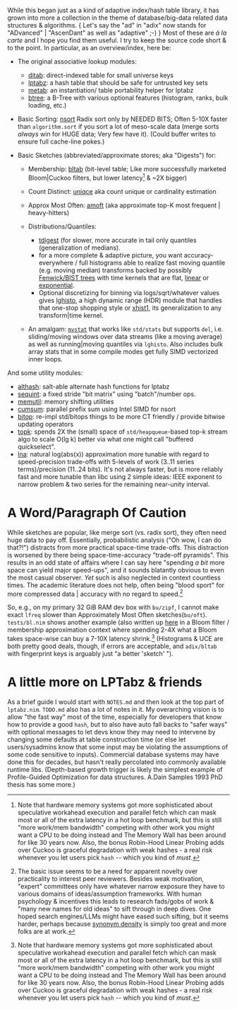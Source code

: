 While this began just as a kind of adaptive index/hash table library, it has
grown into more a collection in the theme of database/big-data related data
structures & algorithms.  { Let's say the "ad" in "adix" now stands for
"ADvanced" | "AscenDant" as well as "adaptive" ;-) }  Most of these are *à la
carte* and I hope you find them useful.  I try to keep the source code short &
to the point.  In particular, as an overview/index, here be:

 - The original associative lookup modules:
   - [ditab](https://c-blake.github.io/adix/adix/ditab.html): direct-indexed
   table for small universe keys
   - [lptabz](https://c-blake.github.io/adix/adix/lptabz.html): a hash table
   that should be safe for untrusted key sets
   - [metab](https://c-blake.github.io/adix/adix/metab.html): an instantiation/
   table portability helper for lptabz
   - [btree](https://c-blake.github.io/adix/adix/btree.html): a B-Tree with
   various optional features (histogram, ranks, bulk loading, etc.)

 - Basic Sorting: [nsort](https://c-blake.github.io/adix/adix/nsort.html)
     Radix sort only by NEEDED BITS; Often 5-10X faster than `algorithm.sort` if
     you sort a lot of meso-scale data (merge sorts *always* win for HUGE data;
     Very few have it). (Could buffer writes to ensure full cache-line pokes.)

 - Basic Sketches (abbreviated/approximate stores; aka "Digests") for:
   - Membership: [bltab](https://c-blake.github.io/adix/adix/bltab.html)
   (bit-level table; Like more successfully marketed Bloom|Cuckoo filters,
   but lower latency[^1] & ~2X bigger)
   - Count Distinct: [uniqce](https://c-blake.github.io/adix/adix/uniqce.html)
   aka count unique or cardinality estimation
   - Approx Most Often: [amoft](https://c-blake.github.io/adix/adix/amoft.html)
   (aka approximate top-K most frequent | heavy-hitters)

   - Distributions/Quantiles:
      * [tdigest](https://c-blake.github.io/adix/adix/tdigest.html) (for
        slower, more accurate in tail only quantiles (generalization of medians).
      * for a more complete & adaptive picture, you want accuracy-everywhere /
        full histograms able to realize fast moving quantile (e.g. moving
        median) transforms backed by possibly [Fenwick/BIST
        trees](https://c-blake.github.io/adix/adix/bist.html) with time kernels
        that are flat, [linear](https://c-blake.github.io/adix/adix/lmbist.html)
        or [exponential](https://c-blake.github.io/adix/adix/embist.html).
      * Optional discretizing for binning via logs/sqrt/whatever values gives
        [lghisto](https://c-blake.github.io/adix/adix/lghisto.html), a high
        dynamic range (HDR) module that handles that one-stop shopping style or
        [xhist1](https://c-blake.github.io/adix/adix/xhist1.html), its
        generalization to any transform|time kernel.
   - An amalgam: [`mvstat`](https://c-blake.github.io/adix/adix/mvstat.html)
   that works like `std/stats` but supports `del`, i.e. sliding/moving windows
   over data streams (like a moving average) as well as running|moving quantiles
   via `lghisto`.  Also includes bulk array stats that in some compile modes get
   fully SIMD vectorized inner loops.

And some utility modules:
  - [althash](https://c-blake.github.io/adix/adix/althash.html): salt-able
  alternate hash functions for lptabz
  - [sequint](https://c-blake.github.io/adix/adix/sequint.html): a fixed stride
  "bit matrix" using "batch"/number ops.
  - [memutil](https://c-blake.github.io/adix/adix/memutil.html): memory shifting
  utilities
  - [cumsum](https://c-blake.github.io/adix/adix/cumsum.html): parallel prefix
  sum using Intel SIMD for nsort
  - [bitop](https://c-blake.github.io/adix/adix/bitop.html): re-impl std/bitops
  things to be more CT friendly / provide bitwise updating operators
  - [topk](https://c-blake.github.io/adix/adix/topk.html): spends 2X the (small)
  space of `std/heapqueue`-based top-k stream algo to scale O(lg k) better via
  what one might call "buffered quickselect".
  - [lna](https://c-blake.github.io/adix/adix/lna.html): natural log(abs(x))
  approximation more tunable with regard to speed-precision trade-offs with
  5-levels of work (3..11 series terms)/precision (11..24 bits).  It's not
  always faster, but is more reliably fast and more tunable than libc using 2
  simple ideas: IEEE exponent to narrow problem & two series for the remaining
  near-unity interval.

A Word/Paragraph Of Caution
===========================
While sketches are popular, like merge sort (vs. radix sort), they often need
huge data to pay off.  Essentially, probabilistic analysis ("Oh wow, I can do
that?!") distracts from more practical space-time trade-offs.  This distraction
is worsened by there being space-time-accuracy "trade-off pyramids".  This
results in an odd state of affairs where I can say here "spending *a bit* more
space can yield major speed-ups", and it sounds blatantly obvious to even the
most casual observer.  *Yet* such is also neglected in context countless times.
The academic literature does not help, often being "blood sport" for more
compressed data | accuracy with no regard to speed.[^2]

So, e.g., on my primary 32 GiB RAM dev box with `bu/zipf`, I cannot make exact
`lfreq` slower than Approximately Most Often sketches(`bu/oft`).  `tests/bl.nim`
shows another example (also written up
[here](https://blog.cloudflare.com/when-bloom-filters-dont-bloom/) in a Bloom
filter / membership approximation context where spending 2-4X what a Bloom takes
space-wise can buy a 7-10X latency shrink.[^1] (Histograms & UCE are both pretty
good deals, though, if errors are acceptable, and `adix/bltab` with fingerprint
keys is arguably just "a better 'sketch' ").

A little more on LPTabz & friends
=================================
As a brief guide I would start with `NOTES.md` and then look at the top part of
`lptabz.nim`.  `TODO.md` also has a lot of notes in it.  My overarching vision
is to allow "the fast way" most of the time, especially for developers that know
how to provide a good `hash`, but to also have auto fall backs to "safer ways"
with optional messages to let devs know they may need to intervene by changing
some defaults at table construction time (or else let users/sysadmins know that
some input may be violating the assumptions of some code sensitive to inputs).
Commercial database systems may have done this for decades, but hasn't really
percolated into commonly available runtime libs.  (Depth-based growth trigger is
likely the simplest example of Profile-Guided Optimization for data structures.
A.Dain Samples 1993 PhD thesis has some more.)

[^1]: Note that hardware memory systems got more sophisticated about speculative
workahead execution and parallel fetch which can mask most or all of the extra
latency in a hot loop benchmark, but this is still "more work/mem bandwidth"
competing with other work you *might* want a CPU to be doing instead and The
Memory Wall has been around for like 30 years now.  Also, the bonus Robin-Hood
Linear Probing adds over Cuckoo is graceful degradation with weak hashes - a
real risk whenever you let users pick `hash` -- which you kind of _must_.

[^2]: The basic issue seems to be a need for apparent novelty over practicality
to interest peer reviewers.  Besides weak motivation, "expert" committees only
have whatever narrow exposure they have to various domains of ideas/assumption
frameworks.  With human psychology & incentives this leads to research fads/gobs
of work & "many new names for old ideas" to sift through in deep dives.  One
hoped search engines/LLMs might have eased such sifting, but it seems harder,
perhaps because [synonym density](https://github.com/c-blake/thes) is simply too
great and more folks are at work.
